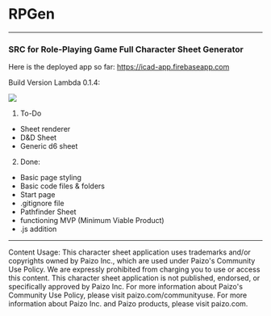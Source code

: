 # RPGen
***
### SRC for Role-Playing Game Full Character Sheet Generator

Here is the deployed app so far: https://icad-app.firebaseapp.com

Build Version Lambda 0.1.4:

![](http://i.imgur.com/1bp2Li0.gif)

1. To-Do
* Sheet renderer
* D&D Sheet
* Generic d6 sheet

2. Done:
* Basic page styling
* Basic code files & folders
* Start page
* .gitignore file
* Pathfinder Sheet
* functioning MVP (Minimum Viable Product)
* .js addition

***

Content Usage:
This character sheet application uses trademarks and/or copyrights owned by Paizo Inc., which are used under Paizo's Community Use Policy. We are expressly prohibited from charging you to use or access this content. This character sheet application is not published, endorsed, or specifically approved by Paizo Inc. For more information about Paizo's Community Use Policy, please visit paizo.com/communityuse. For more information about Paizo Inc. and Paizo products, please visit paizo.com.
